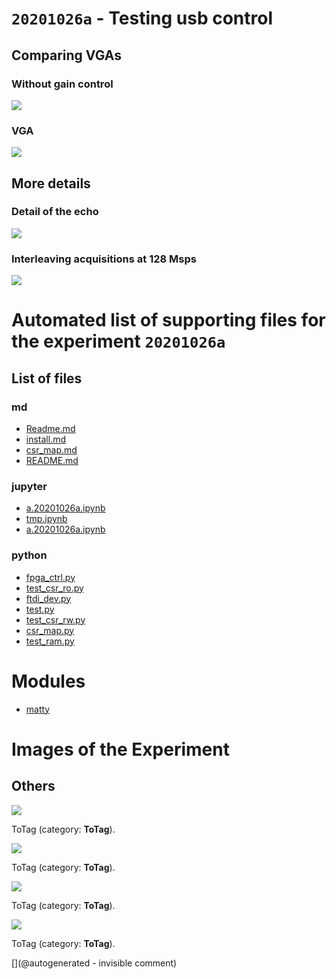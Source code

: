 # `20201026a` - Testing usb control

## Comparing VGAs

### Without gain control

![](/matty/20201026a/images/no_vga.png)

### VGA

![](/matty/20201026a/images/vga.png)

## More details

### Detail of the echo

![](/matty/20201026a/images/ping.png)

### Interleaving acquisitions at 128 Msps

![](/matty/20201026a/images/128msps.png)


# Automated list of supporting files for the __experiment `20201026a`__

## List of files

### md

* [Readme.md](/matty/20201026a/Readme.md)
* [install.md](/matty/20201026a/install.md)
* [csr_map.md](/matty/20201026a/fpga_ctrl/csr_map.md)
* [README.md](/matty/20201026a/fpga_ctrl/README.md)


### jupyter

* [a.20201026a.ipynb](/matty/20201031a/fpga_ctrl/a.20201026a.ipynb)
* [tmp.ipynb](/tmp.ipynb)
* [a.20201026a.ipynb](/matty/20201026a/fpga_ctrl/a.20201026a.ipynb)


### python

* [fpga_ctrl.py](/matty/20201026a/fpga_ctrl/fpga_ctrl.py)
* [test_csr_ro.py](/matty/20201026a/fpga_ctrl/test_csr_ro.py)
* [ftdi_dev.py](/matty/20201026a/fpga_ctrl/ftdi_dev.py)
* [test.py](/matty/20201026a/fpga_ctrl/test.py)
* [test_csr_rw.py](/matty/20201026a/fpga_ctrl/test_csr_rw.py)
* [csr_map.py](/matty/20201026a/fpga_ctrl/csr_map.py)
* [test_ram.py](/matty/20201026a/fpga_ctrl/test_ram.py)





# Modules

* [matty](/matty/)




# Images of the Experiment

## Others

![](/matty/20201026a/images/no_vga.png)

ToTag (category: __ToTag__).

![](/matty/20201026a/images/vga.png)

ToTag (category: __ToTag__).

![](/matty/20201026a/images/ping.png)

ToTag (category: __ToTag__).

![](/matty/20201026a/images/128msps.png)

ToTag (category: __ToTag__).










[](@autogenerated - invisible comment)